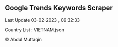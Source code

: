 

## Google Trends Keywords Scraper 
 
Last Update 03-02-2023 , 09:32:33

Country List :
VIETNAM.json



© Abdul Muttaqin 
